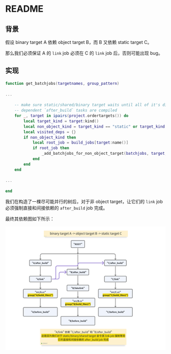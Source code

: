 # README

## 背景

假设 binary target A 依赖 object target B，而 B 又依赖 static target C。

那么我们必须保证 A 的 `link` job 必须在 C 的 `link` job 后，否则可能出现 bug。

## 实现

```lua
function get_batchjobs(targetnames, group_pattern)

...

    -- make sure static/shared/binary target waits until all of it's direct and indirect
    -- dependent `after_build` tasks are compiled
    for _, target in ipairs(project.ordertargets()) do
        local target_kind = target:kind()
        local non_object_kind = target_kind == "static" or target_kind == "shared" or target_kind == "binary"
        local visited_deps = {}
        if non_object_kind then
            local root_job = build_jobs[target:name()]
            if root_job then
                _add_batchjobs_for_non_object_target(batchjobs, target, root_job, build_after_jobs, visited_deps)
            end
        end
    end

...

end
```

我们在构造了一棵尽可能并行的树后，对于非 object target，让它们的 `link` job 必须强制直接和间接依赖的 `after_build` job 完成。

最终其依赖图如下所示：

![buildjob graph](buildjobs-graph.png)
